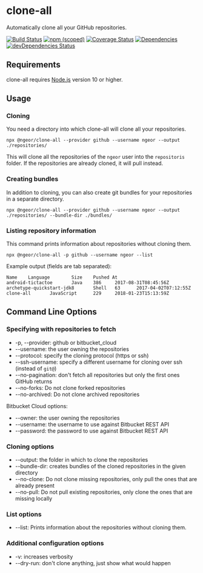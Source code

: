 clone-all
=========

Automatically clone all your GitHub repositories.

[![Build Status](https://travis-ci.org/ngeor/clone-all.svg?branch=master)](https://travis-ci.org/ngeor/clone-all)
[![npm (scoped)](https://img.shields.io/npm/v/@ngeor/clone-all.svg)](https://www.npmjs.com/package/@ngeor/clone-all)
[![Coverage Status](https://coveralls.io/repos/github/ngeor/clone-all/badge.svg)](https://coveralls.io/github/ngeor/clone-all)
[![Dependencies](https://david-dm.org/ngeor/clone-all.svg)](https://david-dm.org/ngeor/clone-all)
[![devDependencies Status](https://david-dm.org/ngeor/clone-all/dev-status.svg)](https://david-dm.org/ngeor/clone-all?type=dev)

Requirements
------------

clone-all requires [Node.js](http://nodejs.org/) version 10 or higher.

Usage
-----

### Cloning

You need a directory into which clone-all will clone all your repositories.

```
npx @ngeor/clone-all --provider github --username ngeor --output ./repositories/
```

This will clone all the repositories of the `ngeor` user into the `repositoris` folder.
If the repositories are already cloned, it will pull instead.

### Creating bundles

In addition to cloning, you can also create git bundles for your repositories in a separate directory.

```
npx @ngeor/clone-all --provider github --username ngeor --output ./repositories/ --bundle-dir ./bundles/
```

### Listing repository information

This command prints information about repositories without cloning them.

```
npx @ngeor/clone-all -p github --username ngeor --list
```

Example output (fields are tab separated):

```
Name    Language        Size    Pushed At
android-tictactoe       Java    386     2017-08-31T08:45:56Z
archetype-quickstart-jdk8       Shell   63      2017-04-02T07:12:55Z
clone-all       JavaScript      229     2018-01-23T15:13:59Z
```


Command Line Options
--------------------

### Specifying with repositories to fetch

*   -p, --provider: github or bitbucket_cloud
*   --username: the user owning the repositories
*   --protocol: specify the cloning protocol (https or ssh)
*   --ssh-username: specify a different username for cloning over ssh (instead of `git@`)
*   --no-pagination: don't fetch all repositories but only the first ones GitHub returns
*   --no-forks: Do not clone forked repositories
*   --no-archived: Do not clone archived repositories

Bitbucket Cloud options:

*   --owner: the user owning the repositories
*   --username: the username to use against Bitbucket REST API
*   --password: the password to use against Bitbucket REST API

### Cloning options

*   --output: the folder in which to clone the repositories
*   --bundle-dir: creates bundles of the cloned repositories in the given directory
*   --no-clone: Do not clone missing repositories, only pull the ones that are already present
*   --no-pull: Do not pull existing repositories, only clone the ones that are missing locally

### List options

*   --list: Prints information about the repositories without cloning them.

### Additional configuration options

*   -v: increases verbosity
*   --dry-run: don't clone anything, just show what would happen
